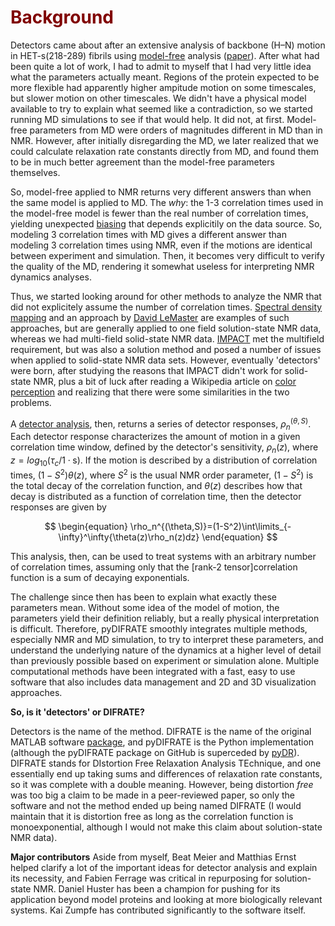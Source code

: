 # <font color="maroon"> Background </font>

Detectors came about after an extensive analysis of backbone (H–N) motion in HET-s(218-289) fibrils using [model-free](https://doi.org/10.1021/ja00381a009) analysis ([paper](https://link.springer.com/article/10.1007/s10858-016-0047-8)). After what had been quite a lot of work, I had to admit to myself that I had very little idea what the parameters actually meant. Regions of the protein expected to be more flexible had apparently higher ampitude motion on some timescales, but slower motion on other timescales. We didn't have a physical model available to try to explain what seemed like a contradiction, so we started running MD simulations to see if that would help. It did not, at first. Model-free parameters from MD were orders of magnitudes different in MD than in NMR. However, after initially disregarding the MD, we later realized that we could calculate relaxation rate constants directly from MD, and found them to be in much better agreement than the model-free parameters themselves.

So, model-free applied to NMR returns very different answers than when the same model is applied to MD. The *why*: the 1-3 correlation times used in the model-free model is fewer than the real number of correlation times, yielding unexpected [biasing](https://doi.org/10.1002/anie.201707316) that depends explicitily on the data source. So, modeling 3 correlation times with MD gives a different answer than modeling 3 correlation times using NMR, even if the motions are identical between experiment and simulation. Then, it becomes very difficult to verify the quality of the MD, rendering it somewhat useless for interpreting NMR dynamics analyses.

Thus, we started looking around for other methods to analyze the NMR that did not explicitely assume the number of correlation times. [Spectral density mapping](https://doi.org/10.1016/0022-2364(92)90135-T) and an approach by [David LeMaster](https://doi.org/10.1007/BF00197636) are examples of such approaches, but are generally applied to one field solution-state NMR data, whereas we had multi-field solid-state NMR data. [IMPACT](https://doi.org/10.1016/j.bpj.2015.06.069) met the multifield requirement, but was also a solution method and posed a number of issues when applied to solid-state NMR data sets. However, eventually 'detectors' were born, after studying the reasons that IMPACT didn't work for solid-state NMR, plus a bit of luck after reading a Wikipedia article on [color perception](https://en.wikipedia.org/wiki/Color_vision) and realizing that there were some similarities in the two problems.

A [detector analysis](https://aip.scitation.org/doi/abs/10.1063/1.5013316), then, returns a series of detector responses, $\rho_n^{(\theta,S)}$. Each detector response characterizes the amount of motion in a given correlation time window, defined by the detector's sensitivity, $\rho_n(z)$, where $z=log_{10}(\tau_c/1\cdot\mathrm {s})$. If the motion is described by a distribution of correlation times, $(1-S^2)\theta(z)$, where $S^2$ is the usual NMR order parameter, $(1-S^2)$ is the total decay of the correlation function, and $\theta(z)$ describes how that decay is distributed as a function of correlation time, then the detector responses are given by

$$
\begin{equation}
\rho_n^{(\theta,S)}=(1-S^2)\int\limits_{-\infty}^\infty{\theta(z)\rho_n(z)dz}
\end{equation}
$$

This analysis, then, can be used to treat systems with an arbitrary number of correlation times, assuming only that the \[rank-2 tensor\]correlation function is a sum of decaying exponentials. 

The challenge since then has been to explain what exactly these parameters mean. Without some idea of the model of motion, the parameters yield their definition reliably, but a really physical interpretation is difficult. Therefore, pyDIFRATE smoothly integrates multiple methods, especially NMR and MD simulation, to try to interpret these parameters, and understand the underlying nature of the dynamics at a higher level of detail than previously possible based on experiment or simulation alone. Multiple computational methods have been integrated with a fast, easy to use software that also includes data management and 2D and 3D visualization approaches.

**So, is it 'detectors' or DIFRATE?**

Detectors is the name of the method. DIFRATE is the name of the original MATLAB software [package](http://difrate.sourceforge.io/), and pyDIFRATE is the Python implementation (although the pyDIFRATE package on GitHub is superceded by [pyDR](http://github.com/alsinmr/pyDR)). DIFRATE stands for DIstortion Free Relaxation Analysis TEchnique, and one essentially end up taking sums and differences of relaxation rate constants, so it was complete with a double meaning. However, being distortion *free* was too big a claim to be made in a peer-reviewed paper, so only the software and not the method ended up being named DIFRATE (I would maintain that it is distortion free as long as the correlation function is monoexponential, although I would not make this claim about solution-state NMR data).

**Major contributors**
Aside from myself, Beat Meier and Matthias Ernst helped clarify a lot of the important ideas for detector analysis and explain its necessity, and Fabien Ferrage was critical in repurposing for solution-state NMR. Daniel Huster has been a champion for pushing for its application beyond model proteins and looking at more biologically relevant systems. Kai Zumpfe has contributed significantly to the software itself. 
